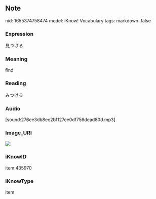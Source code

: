 ## Note
nid: 1655374758474
model: iKnow! Vocabulary
tags: 
markdown: false

### Expression
見つける

### Meaning
find

### Reading
みつける

### Audio
[sound:276ee3db8ec2b1127ee0df756dead80d.mp3]

### Image_URI
<img src="3ce3db80d37d4902cdafa8ecde0667f8.jpg">

### iKnowID
item:435970

### iKnowType
item
